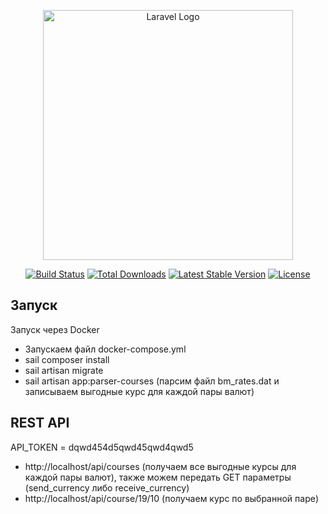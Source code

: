<p align="center"><a href="https://laravel.com" target="_blank"><img src="https://raw.githubusercontent.com/laravel/art/master/logo-lockup/5%20SVG/2%20CMYK/1%20Full%20Color/laravel-logolockup-cmyk-red.svg" width="400" alt="Laravel Logo"></a></p>

<p align="center">
<a href="https://github.com/laravel/framework/actions"><img src="https://github.com/laravel/framework/workflows/tests/badge.svg" alt="Build Status"></a>
<a href="https://packagist.org/packages/laravel/framework"><img src="https://img.shields.io/packagist/dt/laravel/framework" alt="Total Downloads"></a>
<a href="https://packagist.org/packages/laravel/framework"><img src="https://img.shields.io/packagist/v/laravel/framework" alt="Latest Stable Version"></a>
<a href="https://packagist.org/packages/laravel/framework"><img src="https://img.shields.io/packagist/l/laravel/framework" alt="License"></a>
</p>

## Запуск

Запуск через Docker

- Запускаем файл docker-compose.yml
- sail composer install
- sail artisan migrate
- sail artisan app:parser-courses (парсим файл bm_rates.dat и записываем выгодные курс для каждой пары валют)

## REST API

API_TOKEN = dqwd454d5qwd45qwd4qwd5

- http://localhost/api/courses (получаем все выгодные курсы для каждой пары валют), также можем передать GET параметры (send_currency либо receive_currency)
- http://localhost/api/course/19/10 (получаем курс по выбранной паре)
